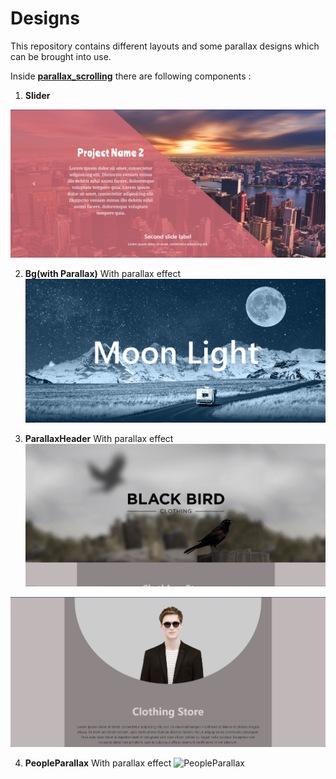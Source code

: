 # Designs

This repository contains different layouts and some parallax designs which can be brought into use.

Inside [**parallax_scrolling**](https://github.com/ananyabisht07/Designs/tree/master/parallax_scrolling) there are following components :

1. **Slider**

![SLider](/layouts/public/img/slider.JPG)

2. **Bg(with Parallax)**
With parallax effect
![SLider](/layouts/public/img/Bg(Parallax).JPG)


3. **ParallaxHeader**
With parallax effect
![ParallaxHeader](/layouts/public/img/ParallaxHeader1.JPG)

![ParallaxHeader](/layouts/public/img/ParallaxHeader2.JPG)

4. **PeopleParallax**
With parallax effect
![PeopleParallax]()
